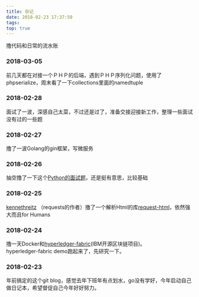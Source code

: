 ```yaml
---
title: 杂记
date: 2018-02-23 17:37:59
tags:
top: true
---
```


撸代码和日常的流水账 

### 2018-03-05
前几天都在对接一个ＰＨＰ的后端，遇到ＰＨＰ序列化问题，使用了phpserialize，周末看了一下collections里面的namedtuple

### 2018-02-28
面试了一波，深感自己太菜，不过还是过了，准备交接迎接新工作，整理一些面试没有过的一些题

### 2018-02-27
撸了一波Golang的gin框架，写微服务

### 2018-02-26
抽空撸了一下这个[Python的面试题](http://www.techbeamers.com/python-interview-questions-programmers)，还是挺有意思，比较基础

### 2018-02-25
[kennethreitz](https://www.zhihu.com/question/29402360/answer/54463791) （requests的作者）撸了一个解析Html的库[request-html](https://github.com/kennethreitz/requests-html)，依然强大而且for Humans

### 2018-02-24
撸一天Docker和[hyperledger-fabric](https://github.com/hyperledger/fabric)(IBM开源区块链项目)。  
hyperledger-fabric demo跑起来了，先研究一下。

### 2018-02-23
年前搞定的这个git blog，感觉去年下班年有点划水，go没有学好，今年启动自己做日记本，希望督促自己今年好好努力。
